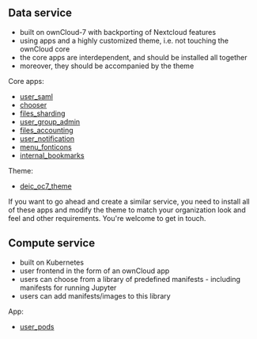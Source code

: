 ## Data service

- built on ownCloud-7 with backporting of Nextcloud features
- using apps and a highly customized theme, i.e. not touching the ownCloud core
- the core apps are interdependent, and should be installed all together
- moreover, they should be accompanied by the theme

Core apps:

- [user_saml](https://github.com/deic-dk/user_saml)
- [chooser](https://github.com/deic-dk/chooser)
- [files_sharding](https://github.com/deic-dk/files_sharding)
- [user_group_admin](https://github.com/deic-dk/user_group_admin)
- [files_accounting](https://github.com/deic-dk/files_accounting)
- [user_notification](https://github.com/deic-dk/user_notification)
- [menu_fonticons](https://github.com/deic-dk/menu_fonticons)
- [internal_bookmarks](https://github.com/deic-dk/internal_bookmarks)

Theme:

- [deic_oc7_theme](https://github.com/deic-dk/deic_oc7_theme)

If you want to go ahead and create a similar service, you need to install all of these apps
and modify the theme to match your organization look and feel and other requirements.
You're welcome to get in touch.

## Compute service

- built on Kubernetes
- user frontend in the form of an ownCloud app
- users can choose from a library of predefined manifests - including manifests for running Jupyter
- users can add manifests/images to this library

App:

- [user_pods](https://github.com/deic-dk/user_pods)


